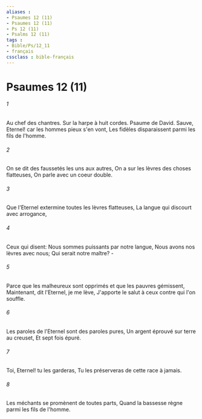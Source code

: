 ```yaml
---
aliases : 
- Psaumes 12 (11)
- Psaumes 12 (11)
- Ps 12 (11)
- Psalms 12 (11)
tags : 
- Bible/Ps/12_11
- français
cssclass : bible-français
---
```


# Psaumes 12 (11)

###### 1
Au chef des chantres. Sur la harpe à huit cordes. Psaume de David. Sauve, Eternel! car les hommes pieux s'en vont, Les fidèles disparaissent parmi les fils de l'homme.
###### 2
On se dit des faussetés les uns aux autres, On a sur les lèvres des choses flatteuses, On parle avec un coeur double.
###### 3
Que l'Eternel extermine toutes les lèvres flatteuses, La langue qui discourt avec arrogance,
###### 4
Ceux qui disent: Nous sommes puissants par notre langue, Nous avons nos lèvres avec nous; Qui serait notre maître? -
###### 5
Parce que les malheureux sont opprimés et que les pauvres gémissent, Maintenant, dit l'Eternel, je me lève, J'apporte le salut à ceux contre qui l'on souffle.
###### 6
Les paroles de l'Eternel sont des paroles pures, Un argent éprouvé sur terre au creuset, Et sept fois épuré.
###### 7
Toi, Eternel! tu les garderas, Tu les préserveras de cette race à jamais.
###### 8
Les méchants se promènent de toutes parts, Quand la bassesse règne parmi les fils de l'homme.
